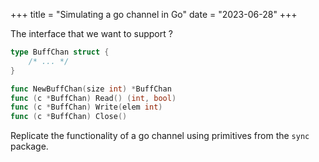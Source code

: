 +++
title = "Simulating a go channel in Go"
date = "2023-06-28"
+++

The interface that we want to support ?

```go
type BuffChan struct {
    /* ... */
}

func NewBuffChan(size int) *BuffChan
func (c *BuffChan) Read() (int, bool)
func (c *BuffChan) Write(elem int)
func (c *BuffChan) Close()
```

Replicate the functionality of a go channel using primitives from the `sync`
package.